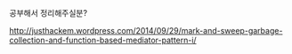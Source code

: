 공부해서 정리해주실분?

http://justhackem.wordpress.com/2014/09/29/mark-and-sweep-garbage-collection-and-function-based-mediator-pattern-i/
